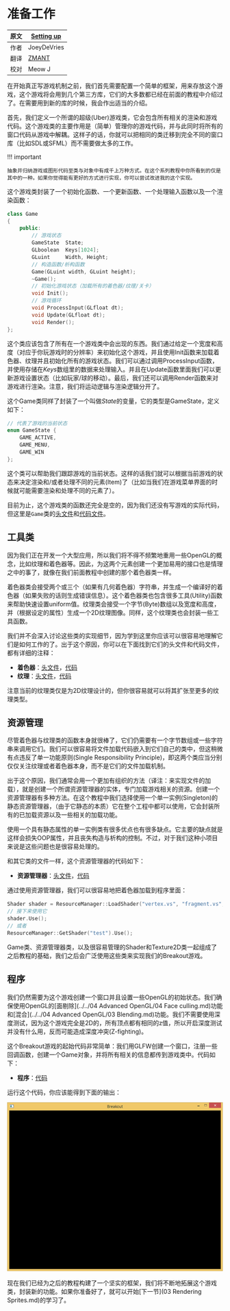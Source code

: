 # 准备工作

原文     | [Setting up](http://learnopengl.com/#!In-Practice/2D-Game/Setting-up)
      ---|---
作者     | JoeyDeVries
翻译     | [ZMANT](https://github.com/Itanq)
校对     | Meow J

在开始真正写游戏机制之前，我们首先需要配置一个简单的框架，用来存放这个游戏，这个游戏将会用到几个第三方库，它们的大多数都已经在前面的教程中介绍过了。在需要用到新的库的时候，我会作出适当的介绍。

首先，我们定义一个所谓的<def>超级</def>(Uber)游戏类，它会包含所有相关的渲染和游戏代码。这个游戏类的主要作用是（简单）管理你的游戏代码，并与此同时将所有的窗口代码从游戏中解耦。这样子的话，你就可以把相同的类迁移到完全不同的窗口库（比如SDL或SFML）而不需要做太多的工作。

!!! important

	抽象并归纳游戏或图形代码至类与对象中有成千上万种方式。在这个系列教程中你所看到的仅是其中的一种。如果你觉得能有更好的方式进行实现，你可以尝试改进我的这个实现。

这个游戏类封装了一个初始化函数、一个更新函数、一个处理输入函数以及一个渲染函数：

```c++
class Game
{
    public:
        // 游戏状态
        GameState  State;	
        GLboolean  Keys[1024];
        GLuint	   Width, Height;
        // 构造函数/析构函数
        Game(GLuint width, GLuint height);
        ~Game();
        // 初始化游戏状态（加载所有的着色器/纹理/关卡）
        void Init();
        // 游戏循环
        void ProcessInput(GLfloat dt);
        void Update(GLfloat dt);
        void Render();
};
```

这个类应该包含了所有在一个游戏类中会出现的东西。我们通过给定一个宽度和高度（对应于你玩游戏时的分辨率）来初始化这个游戏，并且使用<fun>Init</fun>函数来加载着色器、纹理并且初始化所有的游戏状态。我们可以通过调用<fun>ProcessInput</fun>函数，并使用存储在<var>Keys</var>数组里的数据来处理输入。并且在<fun>Update</fun>函数里面我们可以更新游戏设置状态（比如玩家/球的移动）。最后，我们还可以调用<fun>Render</fun>函数来对游戏进行渲染。注意，我们将运动逻辑与渲染逻辑分开了。

这个<fun>Game</fun>类同样了封装了一个叫做<var>State</var>的变量，它的类型是<def>GameState</def>，定义如下：

```c++
// 代表了游戏的当前状态
enum GameState {
    GAME_ACTIVE,
    GAME_MENU,
    GAME_WIN
}; 
```

这个类可以帮助我们跟踪游戏的当前状态。这样的话我们就可以根据当前游戏的状态来决定渲染和/或者处理不同的元素(Item)了（比如当我们在游戏菜单界面的时候就可能需要渲染和处理不同的元素了）。

目前为止，这个游戏类的函数还完全是空的，因为我们还没有写游戏的实际代码，但这里是`Game`类的[头文件](http://learnopengl.com/code_viewer.php?code=in-practice/breakout/game_setting-up.h)和[代码文件](http://learnopengl.com/code_viewer.php?code=in-practice/breakout/game_setting-up)。

## 工具类

因为我们正在开发一个大型应用，所以我们将不得不频繁地重用一些OpenGL的概念，比如纹理和着色器等。因此，为这两个元素创建一个更加易用的接口也是情理之中的事了，就像在我们前面教程中创建的那个着色器类一样。

着色器类会接受两个或三个（如果有几何着色器）字符串，并生成一个编译好的着色器（如果失败的话则生成错误信息）。这个着色器类也包含很多工具(Utility)函数来帮助快速设置uniform值。纹理类会接受一个字节(Byte)数组以及宽度和高度，并（根据设定的属性）生成一个2D纹理图像。同样，这个纹理类也会封装一些工具函数。

我们并不会深入讨论这些类的实现细节，因为学到这里你应该可以很容易地理解它们是如何工作的了。出于这个原因，你可以在下面找到它们的头文件和代码文件，都有详细的注释：

- **着色器**：[头文件](http://learnopengl.com/code_viewer.php?code=in-practice/breakout/shader.h)，[代码](http://learnopengl.com/code_viewer.php?code=in-practice/breakout/shader)
- **纹理**：[头文件](http://learnopengl.com/code_viewer.php?code=in-practice/breakout/texture.h)，[代码](http://learnopengl.com/code_viewer.php?code=in-practice/breakout/texture)

注意当前的纹理类仅是为2D纹理设计的，但你很容易就可以将其扩张至更多的纹理类型。

## 资源管理

尽管着色器与纹理类的函数本身就很棒了，它们仍需要有一个字节数组或一些字符串来调用它们。我们可以很容易将文件加载代码嵌入到它们自己的类中，但这稍微有点违反了<def>单一功能原则</def>(Single Responsibility Principle)，即这两个类应当分别仅仅关注纹理或者着色器本身，而不是它们的文件加载机制。

出于这个原因，我们通常会用一个更加有组织的方法（译注：来实现文件的加载），就是创建一个所谓<def>资源管理器</def>的实体，专门加载游戏相关的资源。创建一个资源管理器有多种方法。在这个教程中我们选择使用一个单一实例(Singleton)的静态资源管理器，（由于它静态的本质）它在整个工程中都可以使用，它会封装所有的已加载资源以及一些相关的加载功能。

使用一个具有静态属性的单一实例类有很多优点也有很多缺点。它主要的缺点就是这样会损失OOP属性，并且丧失构造与析构的控制。不过，对于我们这种小项目来说是这些问题也是很容易处理的。

和其它类的文件一样，这个资源管理器的代码如下：

- **资源管理器**：[头文件](http://learnopengl.com/code_viewer.php?code=in-practice/breakout/resource_manager.h)，[代码](http://learnopengl.com/code_viewer.php?code=in-practice/breakout/resource_manager)

通过使用资源管理器，我们可以很容易地把着色器加载到程序里面：

```c++
Shader shader = ResourceManager::LoadShader("vertex.vs", "fragment.vs", nullptr, "test");
// 接下来使用它
shader.Use();
// 或者
ResourceManager::GetShader("test").Use();
```

<fun>Game</fun>类、资源管理器类，以及很容易管理的<fun>Shader</fun>和<fun>Texture2D</fun>类一起组成了之后教程的基础，我们之后会广泛使用这些类来实现我们的Breakout游戏。

## 程序

我们仍然需要为这个游戏创建一个窗口并且设置一些OpenGL的初始状态。我们确保使用OpenGL的[面剔除](../../04 Advanced OpenGL/04 Face culling.md)功能和[混合](../../04 Advanced OpenGL/03 Blending.md)功能。我们不需要使用深度测试，因为这个游戏完全是2D的，所有顶点都有相同的z值，所以开启深度测试并没有什么用，反而可能造成深度冲突(Z-fighting)。

这个Breakout游戏的起始代码非常简单：我们用GLFW创建一个窗口，注册一些回调函数，创建一个Game对象，并将所有相关的信息都传到游戏类中。代码如下：

- **程序**：[代码](http://learnopengl.com/code_viewer.php?code=in-practice/breakout/program)

运行这个代码，你应该能得到下面的输出：

![](../../img/06/Breakout/02/setting-up.png)

现在我们已经为之后的教程构建了一个坚实的框架，我们将不断地拓展这个游戏类，封装新的功能。如果你准备好了，就可以开始[下一节](03 Rendering Sprites.md)的学习了。